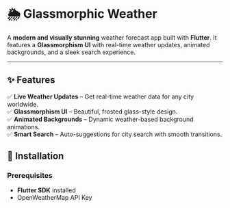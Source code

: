 # 🌦️ Glassmorphic Weather

A **modern and visually stunning** weather forecast app built with **Flutter**. It features a **Glassmorphism UI** with real-time weather updates, animated backgrounds, and a sleek search experience.

---

## ✨ Features  
✅ **Live Weather Updates** – Get real-time weather data for any city worldwide.  
✅ **Glassmorphism UI** – Beautiful, frosted glass-style design.  
✅ **Animated Backgrounds** – Dynamic weather-based background animations.  
✅ **Smart Search** – Auto-suggestions for city search with smooth transitions. 

## 🚀 Installation  

### Prerequisites  
- **Flutter SDK** installed  
- OpenWeatherMap API Key  

